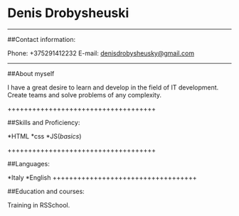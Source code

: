 # Denis Drobysheuski
***********************************
##Contact information:

Phone: +375291412232
E-mail: denisdrobysheusky@gmail.com
***********************************

##About myself

I have a great desire to learn and develop in the field of IT development. Create teams and solve problems of any complexity.

++++++++++++++++++++++++++++++++++++

##Skills and Proficiency:

*HTML
*css
*JS(*basics*)

++++++++++++++++++++++++++++++++++++

##Languages:

*Italy
*English
+++++++++++++++++++++++++++++++++++

##Education and courses:

Training in RSSchool.